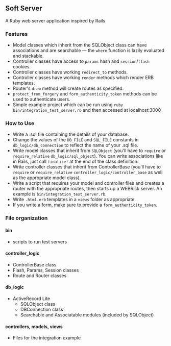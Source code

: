 ## Soft Server
A Ruby web server application inspired by Rails

### Features
* Model classes which inherit from the SQLObject class can have associations and
are searchable &mdash; the `where` function is lazily evaluated and stackable.
* Controller classes have access to `params` hash and `session`/`flash` cookies.
* Controller classes have working `redirect_to` methods.
* Controller classes have working `render` methods which render ERB templates.
* Router's `draw` method will create routes as specified.
* `protect_from_forgery` and `form_authenticity_token` methods can be used to
authenticate users.
* Simple example project which can be run using
`ruby bin/integration_test_server.rb` and then accessed at localhost:3000

### How to Use
* Write a .sql file containing the details of your database.
* Change the values of the `DB_FILE` and `SQL_FILE` constants in
`db_logic/db_connection` to reflect the name of your .sql file.
* Write model classes that inherit from `SQLObject` (you'll have to `require` or
`require_relative` `db_logic/sql_object`). You can write associations like in
Rails, just call `finalize!` at the end of the class definition.
* Write controller classes that inherit from ControllerBase (you'll have to
`require` or `require_relative` `controller_logic/controller_base` as well as
the appropriate model class).
* Write a script that requires your model and controller files and creates a
router with the appropriate routes, then starts up a WEBRick server. An example
is `bin/integration_test_server.rb`.
* Write `.html.erb` templates in a `views` folder as appropriate.
* If you write a form, make sure to provide a `form_authenticity_token`.

### File organization
#### bin
* scripts to run test servers

#### controller_logic
* ControllerBase class
* Flash, Params, Session classes
* Route and Router classes

#### db_logic
* ActiveRecord Lite
  * SQLObject class
  * DBConnection class
  * Searchable and Associatable modules (included by SQLObject)

#### controllers, models, views
* Files for the integration example
